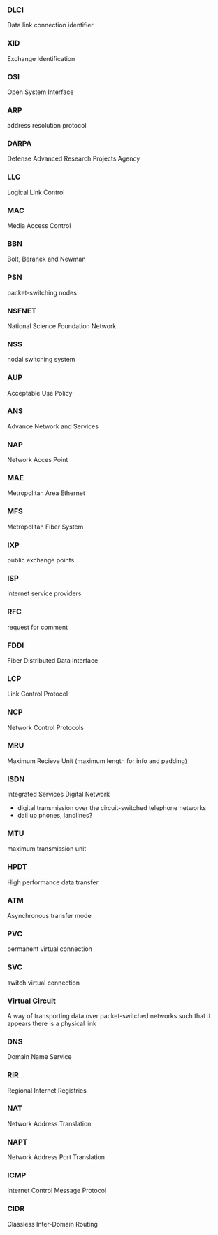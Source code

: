 ### DLCI
Data link connection identifier

### XID
Exchange Identification

### OSI
Open System Interface

### ARP
address resolution protocol

### DARPA
Defense Advanced Research Projects Agency

### LLC
Logical Link Control

### MAC
Media Access Control

### BBN 
Bolt, Beranek and Newman

### PSN
packet-switching nodes

### NSFNET
National Science Foundation Network

### NSS
nodal switching system

### AUP
Acceptable Use Policy

### ANS
Advance Network and Services

### NAP
Network Acces Point

### MAE
Metropolitan Area Ethernet

### MFS
Metropolitan Fiber System

### IXP
public exchange points

### ISP
internet service providers

### RFC 
request for comment

### FDDI
Fiber Distributed Data Interface

### LCP
Link Control Protocol

### NCP
Network Control Protocols

### MRU
Maximum Recieve Unit (maximum length for info and padding)

### ISDN
Integrated Services Digital Network 
- digital transmission over the circuit-switched telephone networks
- dail up phones, landlines?

### MTU
maximum transmission unit

### HPDT
High performance data transfer

### ATM
Asynchronous transfer mode

### PVC
permanent virtual connection

### SVC
switch virtual connection

### Virtual Circuit
A way of transporting data over packet-switched networks such that it appears there is a physical link

### DNS
Domain Name Service

### RIR
Regional Internet Registries

### NAT
Network Address Translation

### NAPT
Network Address Port Translation


### ICMP
Internet Control Message Protocol

### CIDR
Classless Inter-Domain Routing
